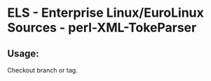 # ELS - Enterprise Linux/EuroLinux Sources - perl-XML-TokeParser 
## Usage:
  Checkout branch or tag.
